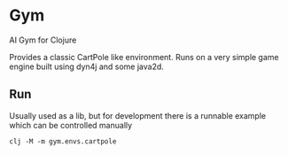 # Gym

AI Gym for Clojure

Provides a classic CartPole like environment.
Runs on a very simple game engine built using dyn4j and some java2d.

## Run

Usually used as a lib, but for development there is
a runnable example which can be controlled manually

    clj -M -m gym.envs.cartpole
